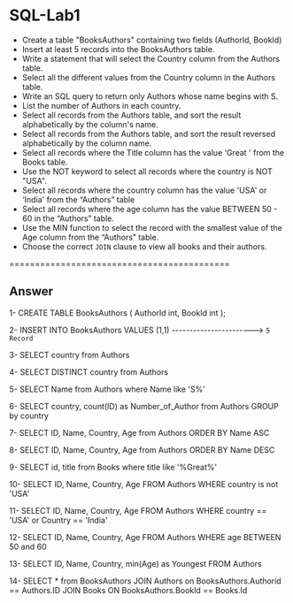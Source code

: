 # SQL-Lab1
- Create a table "BooksAuthors" containing two fields (AuthorId, BookId)
- Insert at least 5 records into the BooksAuthors table.
- Write a statement that will select the Country column from the Authors table.
- Select all the different values from the Country column in the Authors table.
- Write an SQL query to return only Authors whose name begins with S.
- List the number of Authors in each country.
- Select all records from the Authors table, and sort the result alphabetically by the column's name.
- Select all records from the Authors table, and sort the result reversed alphabetically by the column name.
- Select all records where the Title column has the value ‘Great ' from the Books table.
- Use the NOT keyword to select all records where the country is NOT "USA".
- Select all records where the country column has the value 'USA' or ‘India' from the “Authors” table
- Select all records where the age column has the value BETWEEN 50 - 60 in the “Authors” table.
- Use the MIN function to select the record with the smallest value of the Age column from the “Authors” table.
- Choose the correct `JOIN` clause to view all books and their authors.

===========================================
## Answer

1- CREATE TABLE BooksAuthors (
	AuthorId int,
	BookId int
);

2- INSERT INTO BooksAuthors
VALUES (1,1) -----------------------> ```5 Record```

3- SELECT country from Authors

4- SELECT DISTINCT country from Authors

5- SELECT Name
from Authors 
where Name like 'S%'

6- SELECT country, count(ID) as Number_of_Author
from Authors
GROUP by country

7- SELECT ID, Name, Country, Age
from Authors
ORDER BY Name ASC

8- SELECT ID, Name, Country, Age
from Authors
ORDER BY Name DESC

9- SELECT id, title
from Books
where title like '%Great%'

10- SELECT ID, Name, Country, Age
FROM Authors
WHERE country is not 'USA'

11- SELECT ID, Name, Country, Age
FROM Authors
WHERE country == 'USA' or  Country == 'India'

12- SELECT ID, Name, Country, Age
FROM Authors
WHERE age BETWEEN 50 and 60

13- SELECT ID, Name, Country, min(Age) as Youngest
FROM Authors

14- SELECT *
from BooksAuthors
JOIN Authors
on BooksAuthors.Authorid == Authors.ID
JOIN Books
ON BooksAuthors.BookId == Books.Id

